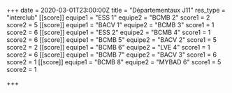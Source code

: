 +++
date = 2020-03-01T23:00:00Z
title = "Départementaux J11"
res_type = "interclub"
[[score]]
equipe1 = "ESS 1"
equipe2 = "BCMB 2"
score1 = 2
score2 = 5
[[score]]
equipe1 = "BACV 1"
equipe2 = "BCMB 3"
score1 = 1
score2 = 6
[[score]]
equipe1 = "ESS 2"
equipe2 = "BCMB 4"
score1 = 1
score2 = 6
[[score]]
equipe1 = "BCMB 5"
equipe2 = "BACV 2"
score1 = 5
score2 = 2
[[score]]
equipe1 = "BCMB 6"
equipe2 = "LVE 4"
score1 = 1
score2 = 6
[[score]]
equipe1 = "BCMB 7"
equipe2 = "BACV 3"
score1 = 6
score2 = 1
[[score]]
equipe1 = "BCMB 8"
equipe2 = "MYBAD 6"
score1 = 5
score2 = 1

+++
